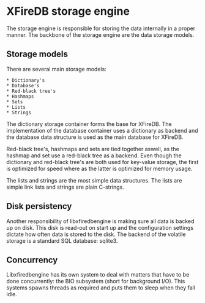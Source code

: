 XFireDB storage engine
======================

The storage engine is responsible for storing the data internally in a
proper manner. The backbone of the storage engine are the data storage models.

Storage models
--------------

There are several main storage models:

	* Dictionary's
	* Database's
	* Red-black tree's
	* Hashmaps
	* Sets
	* Lists
	* Strings

The dictionary storage container forms the base for XFireDB. The implementation of
the database container uses a dictionary as backend and the database data structure
is used as the main database for XFireDB.

Red-black tree's, hashmaps and sets are tied together aswell, as the hashmap and set
use a red-black tree as a backend. Even though the dictionary and red-black tree's are
both used for key-value storage, the first is optimized for speed where as the latter 
is optimized for memory usage.

The lists and strings are the most simple data structures. The lists are simple link lists
and strings are plain C-strings.

Disk persistency
----------------

Another responsibility of libxfiredbengine is making sure all data is backed up on disk. This
disk is read-out on start up and the configuration settings dictate how often data is stored to
the disk. The backend of the volatile storage is a standard SQL database: sqlite3.

Concurrency
-----------

Libxfiredbengine has its own system to deal with matters that have to be done concurrently: the
BIO subsystem (short for background I/O). This systems spawns threads as required and puts them to
sleep when they fall idle.

